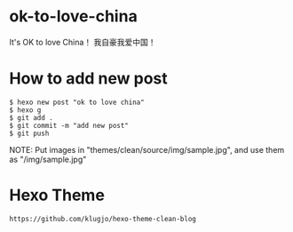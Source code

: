 # ok-to-love-china

It's OK to love China！
我自豪我爱中国！

# How to add new post

	$ hexo new post "ok to love china"
	$ hexo g
	$ git add .
	$ git commit -m "add new post"
	$ git push

NOTE: Put images in "themes/clean/source/img/sample.jpg", and use them as "/img/sample.jpg"

# Hexo Theme

	https://github.com/klugjo/hexo-theme-clean-blog